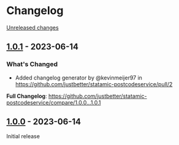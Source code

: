 # Changelog 

[Unreleased changes](https://github.com/justbetter/statamic-postcodeservice/compare/1.0.1...master)
## [1.0.1](https://github.com/justbetter/statamic-postcodeservice/releases/tag/1.0.1) - 2023-06-14

### What's Changed
* Added changelog generator by @kevinmeijer97 in https://github.com/justbetter/statamic-postcodeservice/pull/2


**Full Changelog**: https://github.com/justbetter/statamic-postcodeservice/compare/1.0.0...1.0.1

## [1.0.0](https://github.com/justbetter/statamic-postcodeservice/releases/tag/1.0.0) - 2023-06-14

Initial release

